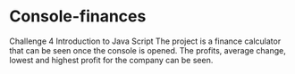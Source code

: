 # Console-finances
Challenge 4 Introduction to Java Script
The project is a finance calculator that can be seen once the console is opened. 
The profits, average change, lowest and highest profit for the company can be seen.
